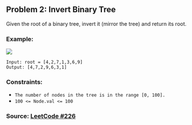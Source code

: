 ## Problem  2: Invert Binary Tree
Given the root of a binary tree, invert it (mirror the tree) and return its root.

### Example:

![](https://assets.leetcode.com/uploads/2021/03/14/invert1-tree.jpg)
```
Input: root = [4,2,7,1,3,6,9]
Output: [4,7,2,9,6,3,1]
```

### Constraints:
- `The number of nodes in the tree is in the range [0, 100].`
- `100 <= Node.val <= 100`


### Source: [LeetCode #226](https://leetcode.com/problems/invert-binary-tree/)
